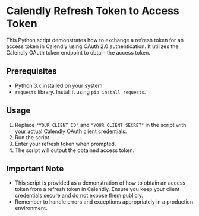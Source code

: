 # Calendly Refresh Token to Access Token

This Python script demonstrates how to exchange a refresh token for an access token in Calendly using OAuth 2.0 authentication. It utilizes the Calendly OAuth token endpoint to obtain the access token.

## Prerequisites

- Python 3.x installed on your system.
- `requests` library. Install it using `pip install requests`.

## Usage

1. Replace `"YOUR_CLIENT_ID"` and `"YOUR_CLIENT_SECRET"` in the script with your actual Calendly OAuth client credentials.
2. Run the script.
3. Enter your refresh token when prompted.
4. The script will output the obtained access token.

## Important Note

- This script is provided as a demonstration of how to obtain an access token from a refresh token in Calendly. Ensure you keep your client credentials secure and do not expose them publicly.
- Remember to handle errors and exceptions appropriately in a production environment.